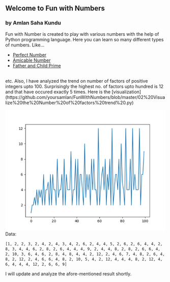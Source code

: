## Welcome to Fun with Numbers
### by Amlan Saha Kundu 

Fun with Number is created to play with various numbers with the help of Python programming language. Here you can learn so many different types of numbers. Like...
- [Perfect Number](https://github.com/yoursamlan/FunWithNumbers/blob/master/04%20Perfect%20Number%20.py)
- [Amicable Number](https://github.com/yoursamlan/FunWithNumbers/blob/master/05%20Amicable%20Number%20.py)
- [Father and Child Prime](https://github.com/yoursamlan/FunWithNumbers/blob/master/06%20Child%20Prime%20.py)
<br>
etc.
Also, I have analyzed the trend on number of factors of positive integers upto 100. Surprisingly the highest no. of factors upto hundred is 12 and that have occured exactly 5 times. Here is the [visualization](https://github.com/yoursamlan/FunWithNumbers/blob/master/02%20Visualize%20the%20Number%20of%20factors%20trend%20.py)

![Graph](https://github.com/yoursamlan/FunWithNumbers/blob/master/Figure_1.png)
Data:
```
[1, 2, 2, 3, 2, 4, 2, 4, 3, 4, 2, 6, 2, 4, 4, 5, 2, 6, 2, 6, 4, 4, 2, 8, 3, 4, 4, 6, 2, 8, 2, 6, 4, 4, 4, 9, 2, 4, 4, 8, 2, 8, 2, 6, 6, 4, 2, 10, 3, 6, 4, 6, 2, 8, 4, 8, 4, 4, 2, 12, 2, 4, 6, 7, 4, 8, 2, 6, 4, 8, 2, 12, 2, 4, 6, 6, 4, 8, 2, 10, 5, 4, 2, 12, 4, 4, 4, 8, 2, 12, 4, 6, 4, 4, 4, 12, 2, 6, 6, 9]
```
I will update and analyze the afore-mentioned result shortly.
